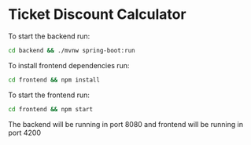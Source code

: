 # Ticket Discount Calculator

To start the backend run:
```Bash
cd backend && ./mvnw spring-boot:run
```
To install frontend dependencies run:
```Bash
cd frontend && npm install
```

To start the frontend run:
```Bash
cd frontend && npm start
```

The backend will be running in port 8080 and frontend will be running in port 4200